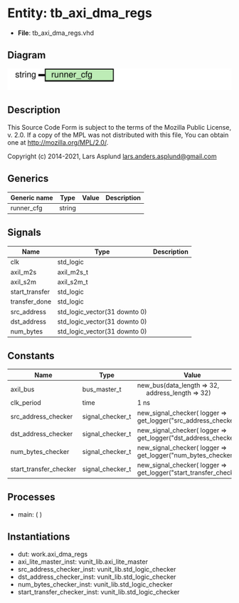 # Entity: tb_axi_dma_regs

- **File**: tb_axi_dma_regs.vhd
## Diagram

![Diagram](tb_axi_dma_regs.svg "Diagram")
## Description

 This Source Code Form is subject to the terms of the Mozilla Public
 License, v. 2.0. If a copy of the MPL was not distributed with this file,
 You can obtain one at http://mozilla.org/MPL/2.0/.

 Copyright (c) 2014-2021, Lars Asplund lars.anders.asplund@gmail.com
## Generics

| Generic name | Type   | Value | Description |
| ------------ | ------ | ----- | ----------- |
| runner_cfg   | string |       |             |
## Signals

| Name           | Type                          | Description |
| -------------- | ----------------------------- | ----------- |
| clk            | std_logic                     |             |
| axil_m2s       | axil_m2s_t                    |             |
| axil_s2m       | axil_s2m_t                    |             |
| start_transfer | std_logic                     |             |
| transfer_done  | std_logic                     |             |
| src_address    | std_logic_vector(31 downto 0) |             |
| dst_address    | std_logic_vector(31 downto 0) |             |
| num_bytes      | std_logic_vector(31 downto 0) |             |
## Constants

| Name                   | Type             | Value                                                                                 | Description |
| ---------------------- | ---------------- | ------------------------------------------------------------------------------------- | ----------- |
| axil_bus               | bus_master_t     |  new_bus(data_length => 32,<br><span style="padding-left:20px"> address_length => 32) |             |
| clk_period             | time             |  1 ns                                                                                 |             |
| src_address_checker    | signal_checker_t |  new_signal_checker(     logger => get_logger("src_address_checker"))                 |             |
| dst_address_checker    | signal_checker_t |  new_signal_checker(     logger => get_logger("dst_address_checker"))                 |             |
| num_bytes_checker      | signal_checker_t |  new_signal_checker(     logger => get_logger("num_bytes_checker"))                   |             |
| start_transfer_checker | signal_checker_t |  new_signal_checker(     logger => get_logger("start_transfer_checker"))              |             |
## Processes
- main: (  )
## Instantiations

- dut: work.axi_dma_regs
- axi_lite_master_inst: vunit_lib.axi_lite_master
- src_address_checker_inst: vunit_lib.std_logic_checker
- dst_address_checker_inst: vunit_lib.std_logic_checker
- num_bytes_checker_inst: vunit_lib.std_logic_checker
- start_transfer_checker_inst: vunit_lib.std_logic_checker
